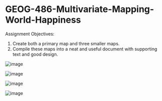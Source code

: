 # GEOG-486-Multivariate-Mapping-World-Happiness

Assignment Objectives: 
1. Create both a primary map and three smaller maps.
2. Compile these maps into a neat and useful document with supporting text and good design.

![image](https://github.com/bec-in-tech/GEOG-486-Multivariate-Mapping-World-Happiness/assets/120440399/d1b0724c-df4b-4c6a-8275-faa645b6ca76)

![image](https://github.com/bec-in-tech/GEOG-486-Multivariate-Mapping-World-Happiness/assets/120440399/bb0461e6-917a-4ef0-bdae-3d2724be4089)

![image](https://github.com/bec-in-tech/GEOG-486-Multivariate-Mapping-World-Happiness/assets/120440399/fe46bc14-d3df-40ec-9e41-e087373c4e3d)

![image](https://github.com/bec-in-tech/GEOG-486-Multivariate-Mapping-World-Happiness/assets/120440399/2f6a1e36-7bf6-4141-b9ce-1b65c1e37b7d)
